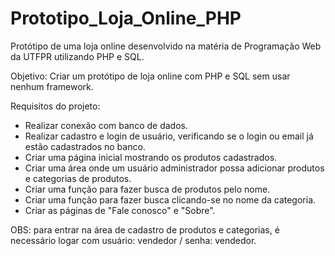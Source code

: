 # Prototipo_Loja_Online_PHP
Protótipo de uma loja online desenvolvido na matéria de Programação Web da UTFPR utilizando PHP e SQL.

Objetivo:
Criar um protótipo de loja online com PHP e SQL sem usar nenhum framework.

Requisitos do projeto:
- Realizar conexão com banco de dados.
- Realizar cadastro e login de usuário, verificando se o login ou email já estão cadastrados no banco.
- Criar uma página inicial mostrando os produtos cadastrados.
- Criar uma área onde um usuário administrador possa adicionar produtos e categorias de produtos.
- Criar uma função para fazer busca de produtos pelo nome.
- Criar uma função para fazer busca clicando-se no nome da categoria.
- Criar as páginas de "Fale conosco" e "Sobre".

OBS: para entrar na área de cadastro de produtos e categorias, é necessário logar com usuário: vendedor / senha: vendedor.
